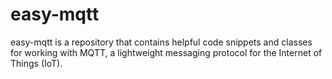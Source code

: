 # easy-mqtt
 easy-mqtt is a repository that contains helpful code snippets and classes for working with MQTT, a lightweight messaging protocol for the Internet of Things (IoT).
